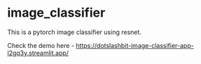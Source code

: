 # image_classifier
This is a pytorch image classifier using resnet.

Check the demo here - https://dotslashbit-image-classifier-app-l2gq3y.streamlit.app/